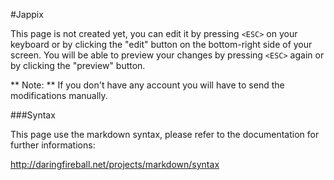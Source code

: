 #Jappix

This page is not created yet, you can edit it by pressing ```<ESC>``` on your keyboard or by clicking the "edit" button on the bottom-right side of your screen. You will be able to preview your changes by pressing ```<ESC>``` again or by clicking the "preview" button.

** Note: ** If you don't have any account you will have to send the modifications manually.

###Syntax

This page use the markdown syntax, please refer to the documentation for further informations:

http://daringfireball.net/projects/markdown/syntax
